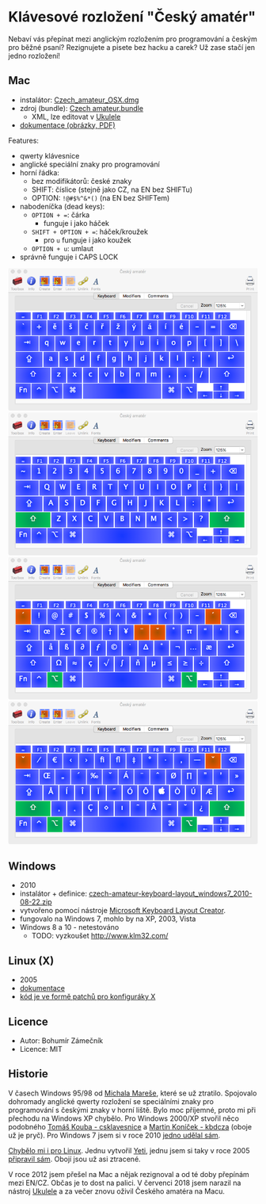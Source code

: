 # Klávesové rozložení "Český amatér"

Nebaví vás přepínat mezi anglickým rozložením pro programování a českým pro
běžné psaní? Rezignujete a pisete bez hacku a carek? Už zase stačí jen jedno rozložení!

## Mac

- instalátor: [Czech_amateur_OSX.dmg](mac/installer/Czech_amateur_OSX.dmg)
- zdroj (bundle): [Czech amateur.bundle](mac/installer/src/)
  - XML, lze editovat v [Ukulele](http://scripts.sil.org/ukelele)
- [dokumentace (obrázky, PDF)](mac/docs/)

Features:

- qwerty klávesnice
- anglické speciální znaky pro programování
- horní řádka:
  - bez modifikátorů: české znaky
  - SHIFT: číslice (stejně jako CZ, na EN bez SHIFTu)
  - OPTION: `!@#$%^&*()` (na EN bez SHIFTem)
- nabodeníčka (dead keys):
  - `OPTION + =`: čárka
    - funguje i jako háček
  - `SHIFT + OPTION + =`: háček/kroužek
    - pro `u` funguje i jako koužek
  - `OPTION + u`: umlaut
- správně funguje i CAPS LOCK

![default](mac/docs/czech_amateur_default.png)
![SHIFT](mac/docs/czech_amateur_shift.png)
![OPTION](mac/docs/czech_amateur_option.png)
![OPTION + SHIFT](mac/docs/czech_amateur_option_shift.png)

## Windows

- 2010
- instalátor + definice: [czech-amateur-keyboard-layout_windows7_2010-08-22.zip](windows/czech-amateur-keyboard-layout_windows7_2010-08-22.zip)
- vytvořeno pomocí nástroje [Microsoft Keyboard Layout Creator](https://www.microsoft.com/en-us/download/details.aspx?id=22339).
- fungovalo na Windows 7, mohlo by na XP, 2003, Vista
- Windows 8 a 10 - netestováno
  - TODO: vyzkoušet http://www.klm32.com/

## Linux (X)

- 2005
- [dokumentace](linux/cz-amater-2005/README.md)
- [kód je ve formě patchů pro konfiguráky X](linux/cz-amater-2005/)

## Licence

- Autor: Bohumír Zámečník
- Licence: MIT

## Historie

V časech Windows 95/98 od [Michala Mareše](http://www.neo.cz/~tomas/csklavesnice/klavesnice_w9x.html), které se už ztratilo. Spojovalo dohromady anglické qwerty rozložení se speciálními znaky pro programování s českými znaky v horní liště. Bylo moc příjemné, proto mi při přechodu na Windows XP chybělo. Pro Windows 2000/XP stvořil něco podobného [Tomáš Kouba - csklavesnice](http://www.neo.cz/~tomas/csklavesnice/) a [Martin Koníček - kbdcza](http://www.volny.cz/martin.konicek/kbdcza/) (oboje už je pryč). Pro Windows 7 jsem si v roce 2010 [jedno udělal sám](https://www.dropbox.com/sh/6rkoubtpoc1fsje/j4jKV40ZoN/czech-amateur-keyboard-layout_windows7_2010-08-22.zip).

[Chybělo mi i pro Linux](http://www.abclinuxu.cz/blog/bohous/2005/11/cesky-amater-klavesove-rozlozeni). Jednu vytvořil [Yeti](http://trific.ath.cx/resources/czech-x-keyboard/), jednu jsem si taky v roce 2005 [připravil sám](http://www.abclinuxu.cz/blog/bohous/2005/12/klavesnice-cesky-amater-hotovo). Obojí jsou už asi ztracené.

V roce 2012 jsem přešel na Mac a nějak rezignoval a od té doby přepínám mezi EN/CZ. Občas je to dost na palici. V červenci 2018 jsem narazil na nástroj [Ukulele](http://scripts.sil.org/ukelele) a za večer znovu oživil Českého amatéra na Macu.
